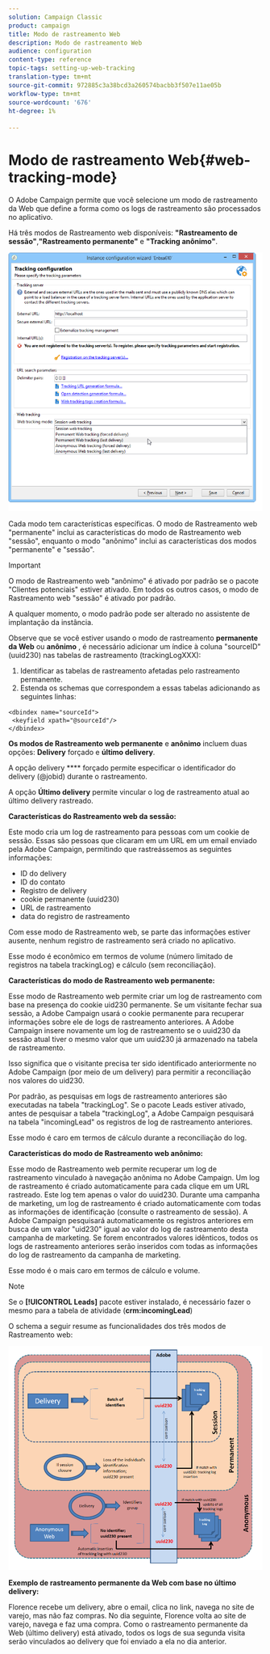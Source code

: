 ```yaml
---
solution: Campaign Classic
product: campaign
title: Modo de rastreamento Web
description: Modo de rastreamento Web
audience: configuration
content-type: reference
topic-tags: setting-up-web-tracking
translation-type: tm+mt
source-git-commit: 972885c3a38bcd3a260574bacbb3f507e11ae05b
workflow-type: tm+mt
source-wordcount: '676'
ht-degree: 1%

---
```



# Modo de rastreamento Web{#web-tracking-mode}

O Adobe Campaign permite que você selecione um modo de rastreamento da Web que define a forma como os logs de rastreamento são processados no aplicativo.

Há três modos de Rastreamento web disponíveis: **&quot;Rastreamento de sessão&quot;**,**&quot;Rastreamento permanente&quot;** e **&quot;Tracking anônimo&quot;**.

![](assets/s_ncs_install_deployment_wiz_tracking_mode.png)

Cada modo tem características específicas. O modo de Rastreamento web &quot;permanente&quot; inclui as características do modo de Rastreamento web &quot;sessão&quot;, enquanto o modo &quot;anônimo&quot; inclui as características dos modos &quot;permanente&quot; e &quot;sessão&quot;.

>[!IMPORTANT]
>
>O modo de Rastreamento web &quot;anônimo&quot; é ativado por padrão se o pacote &quot;Clientes potenciais&quot; estiver ativado. Em todos os outros casos, o modo de Rastreamento web &quot;sessão&quot; é ativado por padrão.
>
>A qualquer momento, o modo padrão pode ser alterado no assistente de implantação da instância.

Observe que se você estiver usando o modo de rastreamento **permanente da Web** ou **anônimo** , é necessário adicionar um índice à coluna &quot;sourceID&quot; (uuid230) nas tabelas de rastreamento (trackingLogXXX):

1. Identificar as tabelas de rastreamento afetadas pelo rastreamento permanente.
1. Estenda os schemas que correspondem a essas tabelas adicionando as seguintes linhas:

```
<dbindex name="sourceId">
 <keyfield xpath="@sourceId"/>
</dbindex>
```

**Os modos de Rastreamento web permanente** e **anônimo** incluem duas opções: **Delivery** forçado e **último delivery**.

A opção delivery **** forçado permite especificar o identificador do delivery (@jobid) durante o rastreamento.

A opção **Último delivery** permite vincular o log de rastreamento atual ao último delivery rastreado.

**Características do Rastreamento web da sessão:**

Este modo cria um log de rastreamento para pessoas com um cookie de sessão. Essas são pessoas que clicaram em um URL em um email enviado pela Adobe Campaign, permitindo que rastreássemos as seguintes informações:

* ID do delivery
* ID do contato
* Registro de delivery
* cookie permanente (uuid230)
* URL de rastreamento
* data do registro de rastreamento

Com esse modo de Rastreamento web, se parte das informações estiver ausente, nenhum registro de rastreamento será criado no aplicativo.

Esse modo é econômico em termos de volume (número limitado de registros na tabela trackingLog) e cálculo (sem reconciliação).

**Características do modo de Rastreamento web permanente:**

Esse modo de Rastreamento web permite criar um log de rastreamento com base na presença do cookie uid230 permanente. Se um visitante fechar sua sessão, a Adobe Campaign usará o cookie permanente para recuperar informações sobre ele de logs de rastreamento anteriores. A Adobe Campaign insere novamente um log de rastreamento se o uuid230 da sessão atual tiver o mesmo valor que um uuid230 já armazenado na tabela de rastreamento.

Isso significa que o visitante precisa ter sido identificado anteriormente no Adobe Campaign (por meio de um delivery) para permitir a reconciliação nos valores do uid230.

Por padrão, as pesquisas em logs de rastreamento anteriores são executadas na tabela &quot;trackingLog&quot;. Se o pacote Leads estiver ativado, antes de pesquisar a tabela &quot;trackingLog&quot;, a Adobe Campaign pesquisará na tabela &quot;incomingLead&quot; os registros de log de rastreamento anteriores.

Esse modo é caro em termos de cálculo durante a reconciliação do log.

**Características do modo de Rastreamento web anônimo:**

Esse modo de Rastreamento web permite recuperar um log de rastreamento vinculado à navegação anônima no Adobe Campaign. Um log de rastreamento é criado automaticamente para cada clique em um URL rastreado. Este log tem apenas o valor do uuid230. Durante uma campanha de marketing, um log de rastreamento é criado automaticamente com todas as informações de identificação (consulte o rastreamento de sessão). A Adobe Campaign pesquisará automaticamente os registros anteriores em busca de um valor &quot;uid230&quot; igual ao valor do log de rastreamento desta campanha de marketing. Se forem encontrados valores idênticos, todos os logs de rastreamento anteriores serão inseridos com todas as informações do log de rastreamento da campanha de marketing.

Esse modo é o mais caro em termos de cálculo e volume.

>[!NOTE]
>
>Se o **[!UICONTROL Leads]** pacote estiver instalado, é necessário fazer o mesmo para a tabela de atividade (**crm:incomingLead**)

O schema a seguir resume as funcionalidades dos três modos de Rastreamento web:

![](assets/s_ncs_install_deployment_wiz_tracking_schema_mode.png)

**Exemplo de rastreamento permanente da Web com base no último delivery:**

Florence recebe um delivery, abre o email, clica no link, navega no site de varejo, mas não faz compras. No dia seguinte, Florence volta ao site de varejo, navega e faz uma compra. Como o rastreamento permanente da Web (último delivery) está ativado, todos os logs de sua segunda visita serão vinculados ao delivery que foi enviado a ela no dia anterior.
